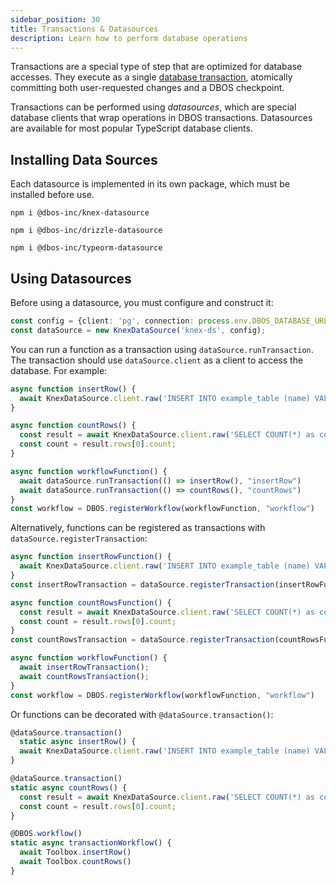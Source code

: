 ```yaml
---
sidebar_position: 30
title: Transactions & Datasources
description: Learn how to perform database operations
---
```


Transactions are a special type of step that are optimized for database accesses.
They execute as a single [database transaction](https://en.wikipedia.org/wiki/Database_transaction), atomically committing both user-requested changes and a DBOS checkpoint.

Transactions can be performed using _datasources_, which are special database clients that wrap operations in DBOS transactions.
Datasources are available for most popular TypeScript database clients.

## Installing Data Sources

Each datasource is implemented in its own package, which must be installed before use.

<Tabs groupId="database-clients">
<TabItem value="knex" label="Knex">

```shell
npm i @dbos-inc/knex-datasource
```

</TabItem>
<TabItem value="drizzle" label="Drizzle">

```shell
npm i @dbos-inc/drizzle-datasource
```

</TabItem>
<TabItem value="typeorm" label="TypeORM">

```shell
npm i @dbos-inc/typeorm-datasource
```


</TabItem>
</Tabs>

## Using Datasources

Before using a datasource, you must configure and construct it:

<Tabs groupId="database-clients">
<TabItem value="knex" label="Knex">


```typescript
const config = {client: 'pg', connection: process.env.DBOS_DATABASE_URL}
const dataSource = new KnexDataSource('knex-ds', config);
```

</TabItem>
<TabItem value="drizzle" label="Drizzle">


</TabItem>
<TabItem value="typeorm" label="TypeORM">

</TabItem>
</Tabs>


You can run a function as a transaction using `dataSource.runTransaction`.
The transaction should use `dataSource.client` as a client to access the database. For example:

<Tabs groupId="database-clients">
<TabItem value="knex" label="Knex">

```typescript
async function insertRow() {
  await KnexDataSource.client.raw('INSERT INTO example_table (name) VALUES (?)', ['dbos']);
}

async function countRows() {
  const result = await KnexDataSource.client.raw('SELECT COUNT(*) as count FROM example_table');
  const count = result.rows[0].count;
}

async function workflowFunction() {
  await dataSource.runTransaction(() => insertRow(), "insertRow")
  await dataSource.runTransaction(() => countRows(), "countRows")
}
const workflow = DBOS.registerWorkflow(workflowFunction, "workflow")
```

</TabItem>
<TabItem value="drizzle" label="Drizzle">


</TabItem>
<TabItem value="typeorm" label="TypeORM">

</TabItem>
</Tabs>

Alternatively, functions can be registered as transactions with `dataSource.registerTransaction`:

<Tabs groupId="database-clients">
<TabItem value="knex" label="Knex">

```typescript
async function insertRowFunction() {
  await KnexDataSource.client.raw('INSERT INTO example_table (name) VALUES (?)', ['dbos']);
}
const insertRowTransaction = dataSource.registerTransaction(insertRowFunction);

async function countRowsFunction() {
  const result = await KnexDataSource.client.raw('SELECT COUNT(*) as count FROM example_table');
  const count = result.rows[0].count;
}
const countRowsTransaction = dataSource.registerTransaction(countRowsFunction);

async function workflowFunction() {
  await insertRowTransaction();
  await countRowsTransaction();
}
const workflow = DBOS.registerWorkflow(workflowFunction, "workflow")
```

</TabItem>
<TabItem value="drizzle" label="Drizzle">


</TabItem>
<TabItem value="typeorm" label="TypeORM">

</TabItem>
</Tabs>

Or functions can be decorated with `@dataSource.transaction()`:

<Tabs groupId="database-clients">
<TabItem value="knex" label="Knex">


```typescript
@dataSource.transaction()
  static async insertRow() {
  await KnexDataSource.client.raw('INSERT INTO example_table (name) VALUES (?)', ['dbos']);
}

@dataSource.transaction()
static async countRows() {
  const result = await KnexDataSource.client.raw('SELECT COUNT(*) as count FROM example_table');
  const count = result.rows[0].count;
}

@DBOS.workflow()
static async transactionWorkflow() {
  await Toolbox.insertRow()
  await Toolbox.countRows()
}
```

</TabItem>
<TabItem value="drizzle" label="Drizzle">


</TabItem>
<TabItem value="typeorm" label="TypeORM">

</TabItem>
</Tabs>